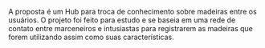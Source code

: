  A proposta é um Hub para troca de conhecimento sobre madeiras entre os usuários. O projeto foi feito para estudo e se baseia em uma rede de contato entre marceneiros e intusiastas para registrarem as madeiras que forem utilizando assim como suas características.
